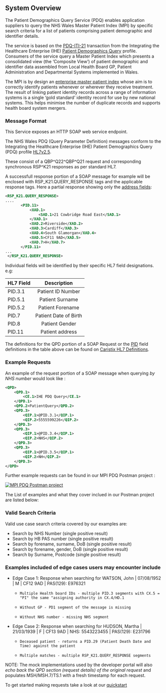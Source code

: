 ## System Overview

The Patient Demographics Query Service (PDQ) enables application suppliers to query the NHS Wales Master Patient Index (MPI) by specific search criteria for a list of patients comprising patient demographic and identifier details. 

The service is based on the [PDQ-ITI-21](https://oehf.github.io/ipf-docs/docs/ihe/iti21/) transaction from the Integrating the Healthcare Enterprise (IHE) [Patient Demographics Query](https://wiki.ihe.net/index.php/Patient_Demographics_Query) profile. Consumers of the service query a Master Patient Index which presents a consolidated view (the ‘Composite View’) of patient demographic and identifier data assembled from Local Health Board GP, Patient Administration and Departmental Systems implemented in Wales. 

The MPI is by design an [enterprise master patient index](https://en.wikipedia.org/wiki/Enterprise_master_patient_index "Enterprise master patient index") whose aim is to correctly identify patients whenever or wherever they receive treatment. The result of linking patient identity records across a range of information systems is a single ‘gold standard’ identity record for use by new national systems. This helps minimise the number of duplicate records and supports health board system mergers.

### Message Format 
This Service exposes an HTTP SOAP web service endpoint.

The NHS Wales PDQ (Query Parameter Definition) messages conform to the Integrating the Healthcare Enterprise (IHE) Patient Demographics Query (PDQ) profile [HL7v2.5](https://hl7-definition.caristix.com/v2/HL7v2.5/Segments). 

These consist of a QBP^Q22^QBP^Q21 request and corresponding synchronous RSP^K21 responses as per standard HL7.

A successfull response portion of a SOAP message for example will be enclosed with RSP_K21.QUERY_RESPONSE tags and the applicable response tags. Here a partial response showing only the [address fields](https://hl7-definition.caristix.com/v2/HL7v2.3/Fields/PID.11):
 
 ```xml
 <RSP_K21.QUERY_RESPONSE> 
 .... 
        <PID.11>
            <XAD.1>
                <SAD.1>21 Cowbridge Road East</SAD.1>
            </XAD.1>
            <XAD.2>Riverside</XAD.2>
            <XAD.3>Cardiff</XAD.3>
            <XAD.4>South Glamorgan</XAD.4>
            <XAD.5>CF11 9AD</XAD.5>
            <XAD.7>H</XAD.7>
        </PID.11>
...
  </RSP_K21.QUERY_RESPONSE>
 ```

Individual fields will be identified by their specific HL7 field designations. e.g:

| HL7 Field | Description             |   
|-----------|:-----------------------:| 
| PID.3.1   | Patient ID Number       | 
| PID.5.1   | Patient Surname         |  
| PID.5.2   | Patient Forename        | 
| PID.7     | Patient Date of Birth   | 
| PID.8     | Patient Gender          | 
| PID.11    | Patient address         | 

The definitions for the QPD portion of a SOAP Request or the [PID](https://hl7-definition.caristix.com/v2/HL7v2.4/Segments/PID) field definitions in the table above can be found on [Caristix HL7 Definitions](https://hl7-definition.caristix.com/v2/HL7v2.7/Segments/QPD).

### Example Requests

An example of the request portion of a SOAP message when querying *by NHS number* would look like : 

```xml
<QPD>
    <QPD.1>
        <CE.1>IHE PDQ Query</CE.1>
    </QPD.1>
    <QPD.2>PatientQuery</QPD.2>
    <QPD.3>
        <QIP.1>@PID.3.1</QIP.1>
        <QIP.2>5555599226</QIP.2>
    </QPD.3>
    <QPD.3>
        <QIP.1>@PID.3.4</QIP.1>
        <QIP.2>NHS</QIP.2>
    </QPD.3>
    <QPD.3>
        <QIP.1>@PID.3.5</QIP.1>
        <QIP.2>NH</QIP.2>
    </QPD.3>
</QPD>
```

Further example requests can be found in our MPI PDQ Postman project :

[![MPI PDQ Postman project](https://run.pstmn.io/button.svg)](https://app.getpostman.com/run-collection/f54d6238f91e83aa9aaf)

The List of examples and what they cover inclued in our Postman project are listed below:

### Valid Search Criteria

Valid use case search criteria covered by our examples are:

* Search by NHS Number (single positive result)
* Search by HB PAS number (single positive result)
* Search by forename, surname, DoB (single positive result)
* Search by forename, gender, DoB (single positive result)
* Search by Surname, Postcode (single positive result)

### Examples included of edge cases users may encounter include

* Edge Case 1: Response when searching for WATSON, John | 07/08/1952 | M | CF12 9AD | PAS(129): E976321
   -     Multiple Health board IDs - multiple PID.3 segments with CX.5 = "PI" the same "assigning authority in CX.4/HD.1
   -     Without GP - PD1 segment of the message is missing
   -     Without NHS number - missing NHS segment

* Edge Case 2: Response when searching for HUDSON, Martha | 21/03/1939 | F | CF13 9AD | NHS: 5543223455 | PAS(129): E231796
   -     Deceased patient - returns a PID.29 (Patient Death Date and Time) against the patient
   -     Multiple matches - multiple RSP_K21.QUERY_RESPONSE segments

NOTE: The mock implementations used by the developer portal will also *echo back the QPD section (request details) of the original request* and populates MSH/MSH.7/TS.1 with a fresh timestamp for each request.

To get started making requests take a look at our [quickstart](/pdq-user-guide/quickstart)


